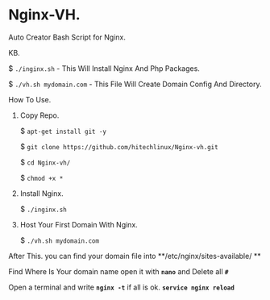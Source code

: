 # Nginx-VH.
Auto Creator Bash Script for Nginx. 

KB.

$ `./inginx.sh` - This Will Install Nginx And Php Packages.

$ `./vh.sh mydomain.com` - This File Will Create Domain Config And Directory.

How To Use.

1. Copy Repo.

   $ `apt-get install git -y`

   $ `git clone https://github.com/hitechlinux/Nginx-vh.git`
   
   $ `cd Nginx-vh/`
   
   $ `chmod +x *`

2. Install Nginx.

   $ `./inginx.sh`
   
3. Host Your First Domain With Nginx.
   
   $ `./vh.sh mydomain.com`

After This. you can find your domain file into  **/etc/nginx/sites-available/ **

Find Where Is Your domain name open it with **`nano`** and Delete all **`#`**

Open a terminal and write **`nginx -t`** if all is ok. **`service nginx reload`**
